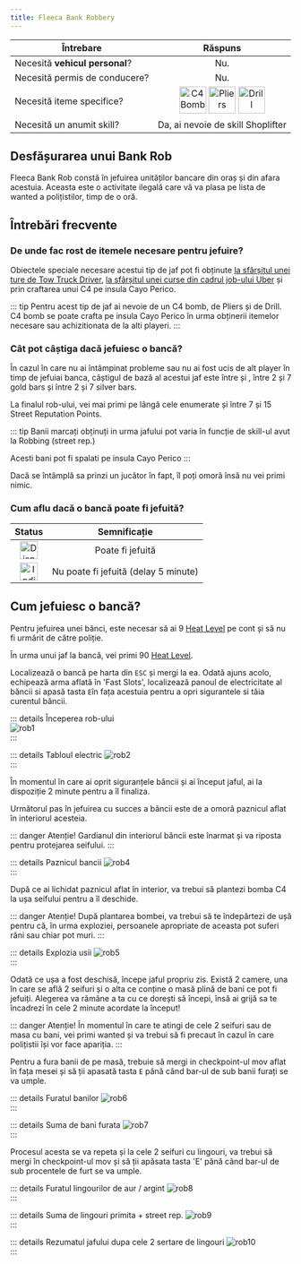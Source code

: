 ```yaml
---
title: Fleeca Bank Robbery
---
```


| Întrebare   | Răspuns |
| ----------- | :-----------: |
| Necesită **vehicul personal**? | Nu. |
| Necesită permis de conducere? | Nu. |
| Necesită iteme specifice? | <Image src="https://i.imgur.com/5mitctQ.png" alt="C4 Bomb" width="48" label="C4 Bomb" /> <Image src="https://i.imgur.com/7yoaS4e.png" alt="Pliers" width="48" label="Pliers" /> <Image src="https://i.imgur.com/Z2ORyVw.png" alt="Drill" width="48" label="Drill" />
| Necesită un anumit skill? | Da, ai nevoie de skill Shoplifter |

## Desfășurarea unui Bank Rob

Fleeca Bank Rob constă în jefuirea unităților bancare din oraș și din afara acestuia. Aceasta este o activitate ilegală care vă va plasa pe lista de wanted a polițistilor, timp de o oră.

## Întrebări frecvente
### De unde fac rost de itemele necesare pentru jefuire?

Obiectele speciale necesare acestui tip de jaf pot fi obținute [la sfârșitul unei ture de Tow Truck Driver](../jobs/tow-truck-driver#obiecte-speciale-pentru-activitati-sanse-de-gasire), [la sfârșitul unei curse din cadrul job-ului Uber](../jobs/uber#obiecte-speciale-pentru-activitati-si-sanse-de-gasire) și prin craftarea unui C4 pe insula Cayo Perico.

::: tip
Pentru acest tip de jaf ai nevoie de un C4 bomb, de Pliers și de Drill. C4 bomb se poate crafta pe insula Cayo Perico în urma obținerii itemelor necesare sau achizitionata de la alti playeri.
:::

### Cât pot câștiga dacă jefuiesc o bancă?

În cazul în care nu ai întâmpinat probleme sau nu ai fost ucis de alt player în timp de jefuiai banca, câștigul de bază al acestui jaf este între <MarkedMoney :amount="8000" /> și <MarkedMoney :amount="10000" />, între 2 și 7 gold bars și între 2 și 7 silver bars. 

La finalul rob-ului, vei mai primi pe lângă cele enumerate și între 7 și 15 Street Reputation Points.

::: tip
Banii marcați obținuți in urma jafului pot varia în funcție de skill-ul avut la Robbing (street rep.)

Acesti bani pot fi spalati pe insula Cayo Perico
:::

Dacă se întâmplă sa prinzi un jucător în fapt, îl poți omorâ însă nu vei primi nimic.

### Cum aflu dacă o bancă poate fi jefuită?

| Status   | Semnificație | 
| :-----------: | :-----------: |
| <Image src="https://i.imgur.com/wAw4nBI.png" width="32" alt="Disponibil" label="Disponibil" />  | Poate fi jefuită |
| <Image src="https://i.imgur.com/yASiq4N.png" width="32" alt="Indisponibil" label="Indisponibil" /> | Nu poate fi jefuită (delay 5 minute) |

## Cum jefuiesc o bancă?

Pentru jefuirea unei bănci, este necesar să ai 9 [Heat Level](../index.md#ce-este-heat-level) pe cont și să nu fi urmărit de către poliție.

În urma unui jaf la bancă, vei primi 90 [Heat Level](../index.md#ce-este-heat-level). 

Localizează o bancă pe harta din `ESC` și mergi la ea. Odată ajuns acolo, echipează arma aflată în 'Fast Slots', localizează panoul de electricitate al băncii si apasă tasta `E`în fața acestuia pentru a opri sigurantele si tăia curentul băncii.

::: details Începerea rob-ului  
 <Image src="https://i.imgur.com/SCk2LrZ.jpg" alt="rob1" />  
:::

::: details Tabloul electric
 <Image src="https://i.imgur.com/HBJxOMq.gif" alt="rob2" />  
:::

În momentul în care ai oprit siguranțele băncii și ai început jaful, ai la dispoziție 2 minute pentru a îl finaliza.

Următorul pas în jefuirea cu succes a băncii este de a omorâ paznicul aflat în interiorul acesteia.

::: danger Atenție! 
Gardianul din interiorul băncii este înarmat și va riposta pentru protejarea seifului. 
:::

::: details Paznicul bancii
 <Image src="https://i.imgur.com/IiJYajT.gif" alt="rob4" />  
:::

După ce ai lichidat paznicul aflat în interior, va trebui să plantezi bomba C4 la ușa seifului pentru a îl deschide.

::: danger Atenție! 
După plantarea bombei, va trebui să te îndepărtezi de ușă pentru că, în urma exploziei, persoanele apropriate de aceasta pot suferi răni sau chiar pot muri.
:::

::: details Explozia usii
 <Image src="https://i.imgur.com/RUV6jP8.gif" alt="rob5" />  
:::

Odată ce ușa a fost deschisă, începe jaful propriu zis. Există 2 camere, una în care se află 2 seifuri și o alta ce conține o masă plină de bani ce pot fi jefuiți. Alegerea va rămâne a ta cu ce dorești să începi, însă ai grijă sa te încadrezi în cele 2 minute acordate la început!

::: danger Atenție! 
 În momentul în care te atingi de cele 2 seifuri sau de masa cu bani, vei primi wanted și va trebui să fi precaut în cazul în care polițistii își vor face apariția.
:::

Pentru a fura banii de pe masă, trebuie să mergi in checkpoint-ul mov aflat în fața mesei și să ții apasată tasta `E` până când bar-ul de sub banii furați se va umple. 

::: details Furatul banilor
 <Image src="https://i.imgur.com/Z9wGyxi.gif" alt="rob6" />  
:::

::: details Suma de bani furata
 <Image src="https://i.imgur.com/riZWSxs.jpg" alt="rob7" />  
:::

Procesul acesta se va repeta și la cele 2 seifuri cu lingouri, va trebui să mergi în checkpoint-ul mov și să ții apăsata tasta 'E' până când bar-ul de sub procentele de furt se va umple.

::: details Furatul lingourilor de aur / argint
 <Image src="https://i.imgur.com/uYbw2VC.gif" alt="rob8" />  
:::

::: details Suma de lingouri primita + street rep.
 <Image src="https://i.imgur.com/lmnEWEN.jpg" alt="rob9" />  
:::

::: details Rezumatul jafului dupa cele 2 sertare de lingouri
 <Image src="https://i.imgur.com/G5Qdrci.jpg" alt="rob10" />  
:::
